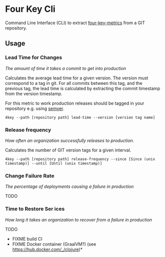 # Four Key Cli

Command Line Interface (CLI) to extract [four-key-metrics](https://www.thoughtworks.com/radar/techniques/four-key-metrics) from a GIT repository.

## Usage

### Lead Time for Changes
*The amount of time it takes a commit to get into production*

Calculates the average lead time for a given version. The version must correspond to a tag in git. For all commits between this 
tag, and the previous tag, the lead time is calculated by extracting the commit timestamp from the version timestamp. 

For this metric to work production releases should be tagged in your repository e.g. using  [semver](https://semver.org/).

`4key --path [repository path] lead-time --version [version tag name] `

### Release frequency
*How often an organization successfully releases to production.*

Calculates the number of GIT version tags for a given interval.

`4key --path [repository path] release-frequency --since [Since (unix timestamp)] --until [Until (unix timestamp)]`

### Change Failure Rate
*The percentage of deployments causing a failure in production*

TODO

### Time to Restore Ser ices
*How long it takes an organization to recover from a failure in production*

TODO


- FIXME build CI
- FIXME Docker container (GraalVM?) (see https://hub.docker.com/_/clojure)*
